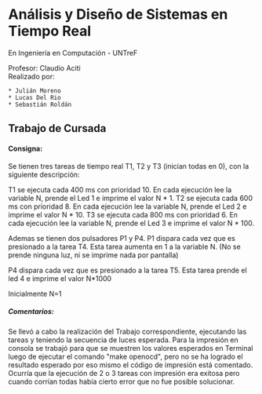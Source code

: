 <h1>Análisis y Diseño de Sistemas en Tiempo Real</h1>


En Ingeniería en Computación - UNTreF


Profesor: Claudio Aciti  
Realizado por:


    * Julián Moreno 
    * Lucas Del Rio
    * Sebastián Roldán
  

<h2>Trabajo de Cursada</h2>

<h4>Consigna:</h4>

Se tienen tres tareas de tiempo real T1, T2 y T3 (inician todas en 0), con la siguiente descripción:

T1 se ejecuta cada 400 ms con prioridad 10. En cada ejecución lee la variable N, prende el Led 1 e imprime el valor N * 1.
T2 se ejecuta cada 600 ms con prioridad 8. En cada ejecución lee la variable N, prende el Led 2 e imprime el valor N * 10.
T3 se ejecuta cada 800 ms con prioridad 6. En cada ejecución lee la variable N, prende el Led 3 e imprime el valor N * 100.

Ademas se tienen dos pulsadores P1 y P4.
P1 dispara cada vez que es presionado a la tarea T4. Esta tarea aumenta en 1 a la variable N. (No se prende ninguna luz, ni se imprime nada por pantalla)

P4 dispara cada vez que es presionado a la tarea T5. Esta tarea prende el led 4 e imprime el valor N*1000

Inicialmente N=1

<h5>Comentarios:</h5>

Se llevó a cabo la realización del Trabajo correspondiente, ejecutando las tareas y teniendo la secuencia de luces esperada.
Para la impresión en consola se trabajó para que se muestren los valores esperados en Terminal luego de ejecutar el comando
"make openocd", pero no se ha logrado el resultado esperado por eso mismo el código de impresión está comentado. Ocurría
que la ejecución de 2 o 3 tareas con impresión era exitosa pero cuando corrían todas había cierto error que no fue posible solucionar.












